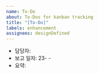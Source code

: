 ```yaml
---
name: To-Do
about: To-Dos for kanban tracking
title: "[To-Do]"
labels: enhancement
assignees: designDefined
---
```


- 담당자:
- 보고 일자: 23- -
- 요약:
